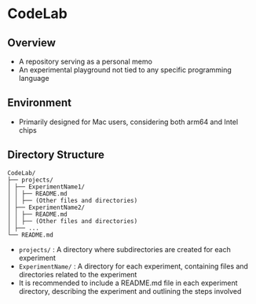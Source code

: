 # CodeLab

## Overview

- A repository serving as a personal memo
- An experimental playground not tied to any specific programming language

## Environment

- Primarily designed for Mac users, considering both arm64 and Intel chips

## Directory Structure

```
CodeLab/
├── projects/
│ ├── ExperimentName1/
│ │ ├── README.md
│ │ ├── (Other files and directories)
│ ├── ExperimentName2/
│ │ ├── README.md
│ │ ├── (Other files and directories)
│ ├── ...
└── README.md
```

- `projects/` : A directory where subdirectories are created for each experiment
- `ExperimentName/` : A directory for each experiment, containing files and directories related to the experiment
- It is recommended to include a README.md file in each experiment directory, describing the experiment and outlining the steps involved

